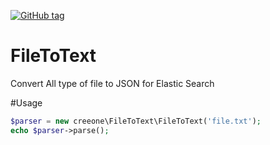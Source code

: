 [![GitHub tag](https://img.shields.io/github/tag/creeone/FileToText.svg)](https://GitHub.com/creeone/FileToText/tags/)
# FileToText
Convert All type of file to JSON for Elastic Search

#Usage
```php
$parser = new creeone\FileToText\FileToText('file.txt');
echo $parser->parse();
```
